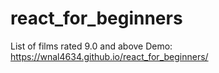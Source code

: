 # react_for_beginners
List of films rated 9.0 and above
Demo: https://wnal4634.github.io/react_for_beginners/
